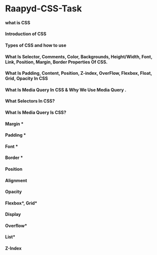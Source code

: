 # Raapyd-CSS-Task

<h4>what is CSS</h4>
<h4>Introduction of CSS</h4>
<h4>Types of CSS and how to use</h4>
<h4>What Is Selector, Comments, Color, Backgrounds, Height/Width, Font, Link, Position, Margin, Border Properties Of CSS.</h4>
<h4>What Is  Padding, Content, Position, Z-index, OverFlow, Flexbox, Float, Grid, Opacity In CSS</h4>
<h4>What Is Media Query In CSS & Why We Use Media Query .</h4>
<h4>What Selectors In CSS?</h4>
<h4>What Is Media Query Is CSS?</h4>
<h4>Margin *</h4>
<h4>Padding *</h4>
<h4>Font *</h4>
<h4>Border *</h4>
<h4>Position</h4>
<h4>Alignment</h4>
<h4>Opacity</h4>
<h4>Flexbox*, Grid*</h4>
<h4>Display</h4>
<h4>Overflow*</h4>
<h4>List*</h4>
<h4>Z-Index</h4>
